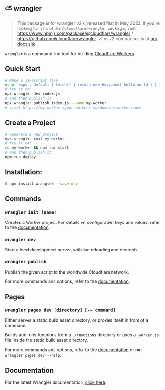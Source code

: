 ## ⛅️ wrangler

> This package is for wrangler v2.x, released first in May 2022. If you're looking for v1.x of the `@cloudflare/wrangler` package, visit https://www.npmjs.com/package/@cloudflare/wrangler / https://github.com/cloudflare/wrangler. v1 vs v2 comparison is at [our docs site](https://developers.cloudflare.com/workers/wrangler/compare-v1-v2/)

`wrangler` is a command line tool for building [Cloudflare Workers](https://workers.cloudflare.com/).

## Quick Start

```bash
# Make a javascript file
echo "export default { fetch() { return new Response('hello world') } }" > index.js
# try it out
npx wrangler dev index.js
# and then publish it
npx wrangler publish index.js --name my-worker
# visit https://my-worker.<your workers subdomain>.workers.dev
```

## Create a Project

```bash
# Generate a new project
npx wrangler init my-worker
# try it out
cd my-worker && npm run start
# and then publish it
npm run deploy
```

## Installation:

```bash
$ npm install wrangler --save-dev
```

## Commands

### `wrangler init [name]`

Creates a Worker project. For details on configuration keys and values, refer to the [documentation](https://developers.cloudflare.com/workers/wrangler/configuration/).

### `wrangler dev`

Start a local development server, with live reloading and devtools.

### `wrangler publish`

Publish the given script to the worldwide Cloudflare network.

For more commands and options, refer to the [documentation](https://developers.cloudflare.com/workers/wrangler/commands/).

## Pages

### `wrangler pages dev [directory] [-- command]`

Either serves a static build asset directory, or proxies itself in front of a command.

Builds and runs functions from a `./functions` directory or uses a `_worker.js` file inside the static build asset directory.

For more commands and options, refer to the [documentation](https://developers.cloudflare.com/pages/platform/functions#develop-and-preview-locally) or run `wrangler pages dev --help`.

## Documentation

For the latest Wrangler documentation, [click here](https://developers.cloudflare.com/workers/wrangler/).
